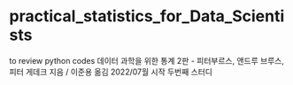 # practical_statistics_for_Data_Scientists
to review python codes
데이터 과학을 위한 통계 2판 - 피터부르스, 앤드루 브루스, 피터 게데크 지음 / 이준용 옮김
2022/07월 시작 
두번째 스터디
